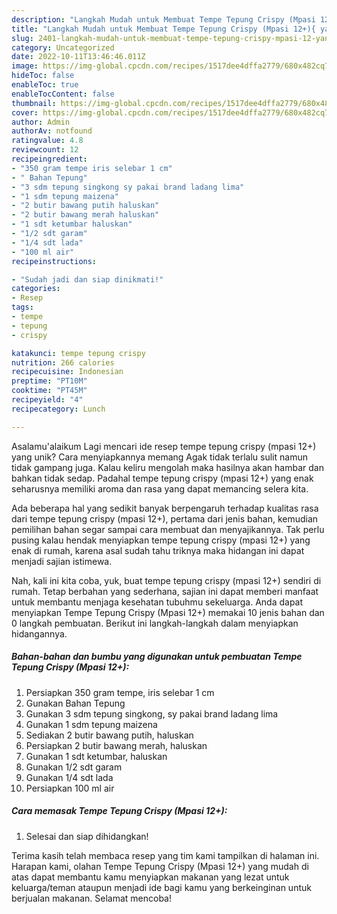 ```yaml
---
description: "Langkah Mudah untuk Membuat Tempe Tepung Crispy (Mpasi 12+){ yang Lezat"
title: "Langkah Mudah untuk Membuat Tempe Tepung Crispy (Mpasi 12+){ yang Lezat"
slug: 2401-langkah-mudah-untuk-membuat-tempe-tepung-crispy-mpasi-12-yang-lezat
category: Uncategorized
date: 2022-10-11T13:46:46.011Z
image: https://img-global.cpcdn.com/recipes/1517dee4dffa2779/680x482cq70/tempe-tepung-crispy-mpasi-12-foto-resep-utama.jpg
hideToc: false
enableToc: true
enableTocContent: false
thumbnail: https://img-global.cpcdn.com/recipes/1517dee4dffa2779/680x482cq70/tempe-tepung-crispy-mpasi-12-foto-resep-utama.jpg
cover: https://img-global.cpcdn.com/recipes/1517dee4dffa2779/680x482cq70/tempe-tepung-crispy-mpasi-12-foto-resep-utama.jpg
author: Admin
authorAv: notfound
ratingvalue: 4.8
reviewcount: 12
recipeingredient:
- "350 gram tempe iris selebar 1 cm"
- " Bahan Tepung"
- "3 sdm tepung singkong sy pakai brand ladang lima"
- "1 sdm tepung maizena"
- "2 butir bawang putih haluskan"
- "2 butir bawang merah haluskan"
- "1 sdt ketumbar haluskan"
- "1/2 sdt garam"
- "1/4 sdt lada"
- "100 ml air"
recipeinstructions:

- "Sudah jadi dan siap dinikmati!"
categories:
- Resep
tags:
- tempe
- tepung
- crispy

katakunci: tempe tepung crispy 
nutrition: 266 calories
recipecuisine: Indonesian
preptime: "PT10M"
cooktime: "PT45M"
recipeyield: "4"
recipecategory: Lunch

---
```



Asalamu'alaikum Lagi mencari ide resep tempe tepung crispy (mpasi 12+) yang unik? Cara menyiapkannya memang Agak tidak terlalu sulit namun tidak gampang juga. Kalau keliru mengolah maka hasilnya akan hambar dan bahkan tidak sedap. Padahal tempe tepung crispy (mpasi 12+) yang enak seharusnya memiliki aroma dan rasa yang dapat memancing selera kita.




Ada beberapa hal yang sedikit banyak berpengaruh terhadap kualitas rasa dari tempe tepung crispy (mpasi 12+), pertama dari jenis bahan, kemudian pemilihan bahan segar sampai cara membuat dan menyajikannya. Tak perlu pusing kalau hendak menyiapkan tempe tepung crispy (mpasi 12+) yang enak di rumah, karena asal sudah tahu triknya maka hidangan ini dapat menjadi sajian istimewa.


Nah, kali ini kita coba, yuk, buat tempe tepung crispy (mpasi 12+) sendiri di rumah. Tetap berbahan yang sederhana, sajian ini dapat memberi manfaat untuk membantu menjaga kesehatan tubuhmu sekeluarga. Anda dapat menyiapkan Tempe Tepung Crispy (Mpasi 12+) memakai 10 jenis bahan dan 0 langkah pembuatan. Berikut ini langkah-langkah dalam menyiapkan hidangannya.

<!--inarticleads1-->

##### Bahan-bahan dan bumbu yang digunakan untuk pembuatan Tempe Tepung Crispy (Mpasi 12+):

1. Persiapkan 350 gram tempe, iris selebar 1 cm
1. Gunakan  Bahan Tepung
1. Gunakan 3 sdm tepung singkong, sy pakai brand ladang lima
1. Gunakan 1 sdm tepung maizena
1. Sediakan 2 butir bawang putih, haluskan
1. Persiapkan 2 butir bawang merah, haluskan
1. Gunakan 1 sdt ketumbar, haluskan
1. Gunakan 1/2 sdt garam
1. Gunakan 1/4 sdt lada
1. Persiapkan 100 ml air




<!--inarticleads2-->

##### Cara memasak Tempe Tepung Crispy (Mpasi 12+):


1. Selesai dan siap dihidangkan!



Terima kasih telah membaca resep yang tim kami tampilkan di halaman ini. Harapan kami, olahan Tempe Tepung Crispy (Mpasi 12+) yang mudah di atas dapat membantu kamu menyiapkan makanan yang lezat untuk keluarga/teman ataupun menjadi ide bagi kamu yang berkeinginan untuk berjualan makanan. Selamat mencoba!

